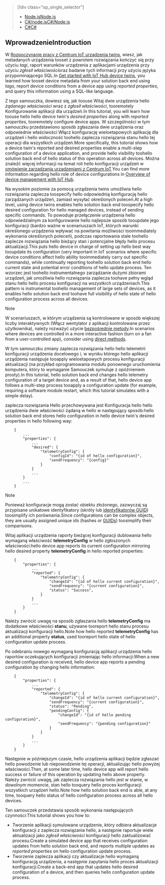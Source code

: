 > [!div class="op_single_selector"]
> * [<span data-ttu-id="d03f3-101">Node.js</span><span class="sxs-lookup"><span data-stu-id="d03f3-101">Node.js</span></span>](../articles/iot-hub/iot-hub-node-node-twin-how-to-configure.md)
> * [<span data-ttu-id="d03f3-102">C#/node.js</span><span class="sxs-lookup"><span data-stu-id="d03f3-102">C#/Node.js</span></span>](../articles/iot-hub/iot-hub-csharp-node-twin-how-to-configure.md)
> * [<span data-ttu-id="d03f3-103">C#</span><span class="sxs-lookup"><span data-stu-id="d03f3-103">C#</span></span>](../articles/iot-hub/iot-hub-csharp-csharp-twin-how-to-configure.md)
> 
> 

## <a name="introduction"></a><span data-ttu-id="d03f3-104">Wprowadzenie</span><span class="sxs-lookup"><span data-stu-id="d03f3-104">Introduction</span></span>

<span data-ttu-id="d03f3-105">W [Rozpoczynanie pracy z Centrum IoT urządzenia twins][lnk-twin-tutorial], wiesz, jak metadanych urządzenia tooset z powrotem rozwiązania kończyć się przy użyciu *tagi*, raport warunków urządzenia z aplikacjami urządzenia przy użyciu *zgłosił właściwości*oraz badanie tych informacji przy użyciu języka przypominającego SQL.</span><span class="sxs-lookup"><span data-stu-id="d03f3-105">In [Get started with IoT Hub device twins][lnk-twin-tutorial], you learned how tooset device metadata from your solution back end using *tags*, report device conditions from a device app using *reported properties*, and query this information using a SQL-like language.</span></span>

<span data-ttu-id="d03f3-106">Z tego samouczka, dowiesz się, jak toouse Witaj dwie urządzenia hello *żądanego właściwości* wraz z *zgłosił właściwości*, tooremotely Konfigurowanie aplikacji dla urządzeń.</span><span class="sxs-lookup"><span data-stu-id="d03f3-106">In this tutorial, you will learn how toouse hello hello device twin's *desired properties* along with *reported properties*, tooremotely configure device apps.</span></span> <span data-ttu-id="d03f3-107">W szczególności w tym samouczku przedstawiono sposób zgłaszania dwie urządzenia oraz odpowiednie właściwości Włącz konfigurację wieloetapowych aplikację dla urządzeń i hello widoczność toohello zaplecza rozwiązania stanu hello tej operacji dla wszystkich urządzeń.</span><span class="sxs-lookup"><span data-stu-id="d03f3-107">More specifically, this tutorial shows how a device twin's reported and desired properties enable a multi-step configuration of a device application, and provide hello visibility toohello solution back end of hello status of this operation across all devices.</span></span> <span data-ttu-id="d03f3-108">Można znaleźć więcej informacji na temat roli hello konfiguracji urządzeń w [omówienie zarządzania urządzeniami z Centrum IoT][lnk-dm-overview].</span><span class="sxs-lookup"><span data-stu-id="d03f3-108">You can find more information regarding hello role of device configurations in [Overview of device management with IoT Hub][lnk-dm-overview].</span></span>

<span data-ttu-id="d03f3-109">Na wysokim poziomie za pomocą urządzenia twins umożliwia hello rozwiązania zaplecza toospecify hello odpowiednią konfigurację hello zarządzanych urządzeń, zamiast wysyłać określonych poleceń.</span><span class="sxs-lookup"><span data-stu-id="d03f3-109">At a high level, using device twins enables hello solution back end toospecify hello desired configuration for hello managed devices, instead of sending specific commands.</span></span> <span data-ttu-id="d03f3-110">To powoduje przełączenie urządzenia hello odpowiedzialnym za konfigurowanie hello najlepsze sposób tooupdate jego konfiguracji (bardzo ważne w scenariuszach IoT, których warunki określonego urządzenia wpływać na powitania możliwości tooimmediately wykonania określonych poleceń), podczas raportowania stale toohello zaplecze rozwiązania hello bieżący stan i potencjalne błędy hello procesu aktualizacji.</span><span class="sxs-lookup"><span data-stu-id="d03f3-110">This puts hello device in charge of setting up hello best way tooupdate its configuration (very important in IoT scenarios where specific device conditions affect hello ability tooimmediately carry out specific commands), while continually reporting toohello solution back end hello current state and potential error conditions of hello update process.</span></span> <span data-ttu-id="d03f3-111">Ten wzorzec jest toohello instrumentalnego zarządzanie dużymi zbiorami urządzeń, jak umożliwia hello rozwiązania zaplecza toohave pełny wgląd stanu hello hello procesu konfiguracji na wszystkich urządzeniach.</span><span class="sxs-lookup"><span data-stu-id="d03f3-111">This pattern is instrumental toohello management of large sets of devices, as it enables hello solution back end toohave full visibility of hello state of hello configuration process across all devices.</span></span>

> [!NOTE]
> <span data-ttu-id="d03f3-112">W scenariuszach, w którym urządzenia są kontrolowane w sposób większej liczby interaktywnych (Włącz wentylator z aplikacji kontrolowane przez użytkownika), należy rozważyć użycie [bezpośrednie metody][lnk-methods].</span><span class="sxs-lookup"><span data-stu-id="d03f3-112">In scenarios where devices are controlled in a more interactive fashion (turn on a fan from a user-controlled app), consider using [direct methods][lnk-methods].</span></span>
> 
> 

<span data-ttu-id="d03f3-113">W tym samouczku zmiany zaplecza rozwiązania hello hello telemetrii konfiguracji urządzenia docelowego i, w wyniku którego hello aplikacji urządzenia następuje tooapply wieloetapowych procesu konfiguracji aktualizacji (na przykład oprogramowania modułu ponownego uruchomienia komputera, który to wymaganie Samouczek symuluje z opóźnieniem prosty).</span><span class="sxs-lookup"><span data-stu-id="d03f3-113">In this tutorial, hello solution back end changes hello telemetry configuration of a target device and, as a result of that, hello device app follows a multi-step process tooapply a configuration update (for example, requiring a software module restart, which this tutorial simulates with a simple delay).</span></span>

<span data-ttu-id="d03f3-114">zaplecza rozwiązania Hello przechowywana jest Konfiguracja hello hello urządzenia dwie właściwości żądaną w hello w następujący sposób:</span><span class="sxs-lookup"><span data-stu-id="d03f3-114">hello solution back end stores hello configuration in hello device twin's desired properties in hello following way:</span></span>

        {
            ...
            "properties": {
                ...
                "desired": {
                    "telemetryConfig": {
                        "configId": "{id of hello configuration}",
                        "sendFrequency": "{config}"
                    }
                }
                ...
            }
            ...
        }

> [!NOTE]
> <span data-ttu-id="d03f3-115">Ponieważ konfiguracje mogą zostać obiektu złożonego, zazwyczaj są przypisane unikatowe identyfikatory (skróty lub [identyfikatorów GUID][lnk-guid]) toosimplify ich porównania.</span><span class="sxs-lookup"><span data-stu-id="d03f3-115">Since configurations can be complex objects, they are usually assigned unique ids (hashes or [GUIDs][lnk-guid]) toosimplify their comparisons.</span></span>
> 
> 

<span data-ttu-id="d03f3-116">Witaj aplikacji urządzenia raporty bieżącej konfiguracji dublowania hello wymaganą właściwość **telemetryConfig** w hello zgłoszonych właściwości:</span><span class="sxs-lookup"><span data-stu-id="d03f3-116">hello device app reports its current configuration mirroring hello desired property **telemetryConfig** in hello reported properties:</span></span>

        {
            "properties": {
                ...
                "reported": {
                    "telemetryConfig": {
                        "changeId": "{id of hello current configuration}",
                        "sendFrequency": "{current configuration}",
                        "status": "Success",
                    }
                }
                ...
            }
        }

<span data-ttu-id="d03f3-117">Należy zwrócić uwagę na sposób zgłaszania hello **telemetryConfig** ma dodatkowe właściwości **stanu**, używane tooreport hello stanu procesu aktualizacji konfiguracji hello.</span><span class="sxs-lookup"><span data-stu-id="d03f3-117">Note how hello reported **telemetryConfig** has an additional property **status**, used tooreport hello state of hello configuration update process.</span></span>

<span data-ttu-id="d03f3-118">Po odebraniu nowego wymaganą konfiguracją aplikacji urządzenia hello raportów oczekujących konfiguracji zmieniając hello informacji:</span><span class="sxs-lookup"><span data-stu-id="d03f3-118">When a new desired configuration is received, hello device app reports a pending configuration by changing hello information:</span></span>

        {
            "properties": {
                ...
                "reported": {
                    "telemetryConfig": {
                        "changeId": "{id of hello current configuration}",
                        "sendFrequency": "{current configuration}",
                        "status": "Pending",
                        "pendingConfig": {
                            "changeId": "{id of hello pending configuration}",
                            "sendFrequency": "{pending configuration}"
                        }
                    }
                }
                ...
            }
        }

<span data-ttu-id="d03f3-119">Następnie w późniejszym czasie, hello urządzenia aplikacji będzie zgłaszać hello powodzenie lub niepowodzenie tej operacji, aktualizując hello powyżej właściwości.</span><span class="sxs-lookup"><span data-stu-id="d03f3-119">Then, at some later time, hello device app will report hello success or failure of this operation by updating hello above property.</span></span>
<span data-ttu-id="d03f3-120">Należy zwrócić uwagę, jak zaplecza rozwiązania hello jest w stanie, w dowolnym momencie, stan hello tooquery hello proces konfiguracji wszystkich urządzeń hello.</span><span class="sxs-lookup"><span data-stu-id="d03f3-120">Note how hello solution back end is able, at any time, tooquery hello status of hello configuration process across all hello devices.</span></span>

<span data-ttu-id="d03f3-121">Ten samouczek przedstawia sposób wykonania następujących czynności:</span><span class="sxs-lookup"><span data-stu-id="d03f3-121">This tutorial shows you how to:</span></span>

* <span data-ttu-id="d03f3-122">Tworzenie aplikacji symulowane urządzenie, który odbiera aktualizacje konfiguracji z zaplecza rozwiązania hello, a następnie raportuje wiele aktualizacji jako *zgłosił właściwości* konfiguracji hello zaktualizować procesu.</span><span class="sxs-lookup"><span data-stu-id="d03f3-122">Create a simulated device app that receives configuration updates from hello solution back end, and reports multiple updates as *reported properties* on hello configuration update process.</span></span>
* <span data-ttu-id="d03f3-123">Tworzenie zaplecza aplikacji czy aktualizacje hello wymaganą konfiguracją urządzenia, a następnie zapytania hello proces aktualizacji konfiguracji.</span><span class="sxs-lookup"><span data-stu-id="d03f3-123">Create a back-end app that updates hello desired configuration of a device, and then queries hello configuration update process.</span></span>

<!-- links -->

[lnk-methods]: ../articles/iot-hub/iot-hub-devguide-direct-methods.md
[lnk-dm-overview]: ../articles/iot-hub/iot-hub-device-management-overview.md
[lnk-twin-tutorial]: ../articles/iot-hub/iot-hub-node-node-twin-getstarted.md
[lnk-guid]: https://en.wikipedia.org/wiki/Globally_unique_identifier
